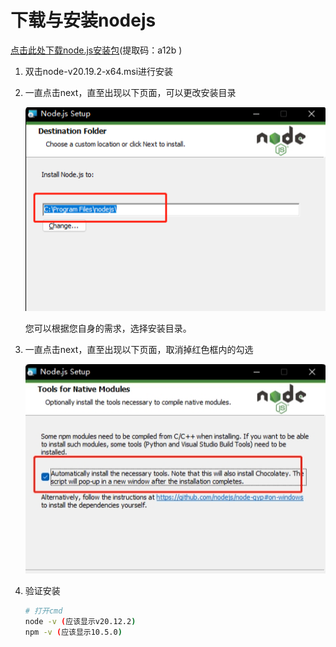 # 下载与安装nodejs
[点击此处下载node.js安装包](https://pan.baidu.com/s/1lmeFkDCzgmv3orSkENgwDQ)(提取码：a12b )

1. 双击node-v20.19.2-x64.msi进行安装
2. 一直点击next，直至出现以下页面，可以更改安装目录

    ![png1](/img/bab37e9d7b23feb84b040d1baa1e7c6.png)

    您可以根据您自身的需求，选择安装目录。

3. 一直点击next，直至出现以下页面，取消掉红色框内的勾选

    ![png2](/img/20250605133826.png)
4. 验证安装

    ```bash
    # 打开cmd
    node -v (应该显示v20.12.2)
    npm -v (应该显示10.5.0)
    ```
